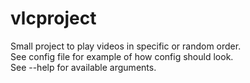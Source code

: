 # vlcproject
Small project to play videos in specific or random order.   
See config file for example of how config should look.  
See --help for available arguments.
